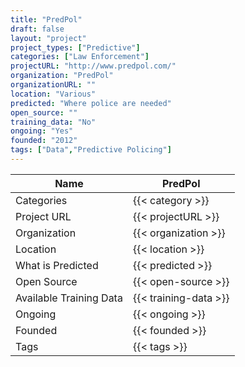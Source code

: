 ```yaml
---
title: "PredPol"
draft: false
layout: "project"
project_types: ["Predictive"]
categories: ["Law Enforcement"]
projectURL: "http://www.predpol.com/"
organization: "PredPol"
organizationURL: ""
location: "Various"
predicted: "Where police are needed"
open_source: ""
training_data: "No"
ongoing: "Yes"
founded: "2012"
tags: ["Data","Predictive Policing"]
---
```



Name                    |  PredPol    
------------------------|----
Categories              | {{< category >}} 
Project URL             | {{< projectURL >}} 
Organization            | {{< organization >}} 
Location                | {{< location >}} 
What is Predicted       | {{< predicted >}} 
Open Source             | {{< open-source >}} 
Available Training Data | {{< training-data >}}
Ongoing                 | {{< ongoing >}} 
Founded                 | {{< founded >}} 
Tags                    | {{< tags >}} 
